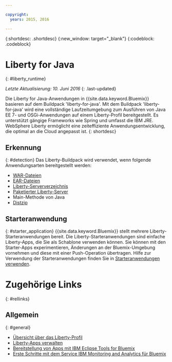 ```yaml
---

copyright:
  years: 2015, 2016

---
```


{:shortdesc: .shortdesc}
{:new_window: target="_blank"}
{:codeblock: .codeblock}

# Liberty for Java
{: #liberty_runtime}

*Letzte Aktualisierung: 10. Juni 2016*
{: .last-updated}

Die Liberty for Java-Anwendungen in {{site.data.keyword.Bluemix}} basieren auf dem Buildpack 'liberty-for-java'. Mit dem Buildpack 'liberty-for-java' wird eine vollständige Laufzeitumgebung zum Ausführen von Java EE 7- und OSGi-Anwendungen auf einem Liberty-Profil bereitgestellt. Es unterstützt gängige Frameworks wie Spring und umfasst die IBM JRE. WebSphere Liberty ermöglicht eine zeiteffiziente Anwendungsentwicklung, die optimal an die Cloud angepasst ist.
{: shortdesc}

## Erkennung
{: #detection}
Das Liberty-Buildpack wird verwendet, wenn folgende Anwendungsarten bereitgestellt werden:
* [WAR-Dateien](optionsForPushing.html#stand_alone_apps)
* [EAR-Dateien](optionsForPushing.html#stand_alone_apps)
* [Liberty-Serververzeichnis](optionsForPushing.html#server_directory)
* [Paketierter Liberty-Server](optionsForPushing.html#packaged_server)
* Main-Methode von Java
* [Distzip](https://github.com/cloudfoundry/ibm-websphere-liberty-buildpack/blob/master/docs/container-distZip.md)

## Starteranwendung
{: #starter_application}
{{site.data.keyword.Bluemix}} stellt mehrere Liberty-Starteranwendungen bereit.  Die Liberty-Starteranwendungen sind einfache Liberty-Apps, die Sie als Schablone verwenden können. Sie können mit den Starter-Apps experimentieren, Änderungen an der Bluemix-Umgebung vornehmen und diese mit einer Push-Operation übertragen.  Hilfe zur Verwendung der Starteranwendungen finden Sie in [Starteranwendungen verwenden](../../cfapps/starter_app_usage.html).

# Zugehörige Links
{: #rellinks}
## Allgemein
{: #general}
* [Übersicht über das Liberty-Profil](http://www-01.ibm.com/support/knowledgecenter/SSAW57_8.5.5/com.ibm.websphere.wlp.nd.doc/ae/cwlp_about.html)
* [Liberty-Apps verwalten](../../manageapps/app_mng.html#Utilities)
* [Bereitstellung von Apps mit IBM Eclipse Tools for Bluemix](../../manageapps/eclipsetools/eclipsetools.html#eclipsetools)
* [Erste Schritte mit dem Service IBM Monitoring and Analytics für Bluemix](../../services/monana/index.html#monana_oview)

